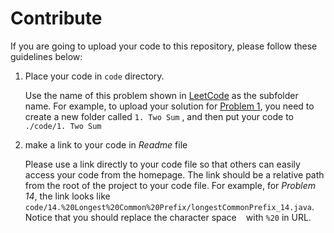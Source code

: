 # Contribute

If you are going to upload your code to this repository, please follow these guidelines below:

1. Place your code in `code` directory.

   Use the name of this problem shown in [LeetCode](https://leetcode.com/problemset/all/) as the subfolder name. For example, to upload your solution for [Problem 1](https://leetcode.com/problems/two-sum/), you need to create a new folder called `1. Two Sum` , and then put your code to `./code/1. Two Sum`

2. make a link to your code in *Readme* file

   Please use a link directly to your code file so that others can easily access your code from the homepage. The link should be a relative path from the root of the project to your code file. For example, for *Problem 14*, the link looks like `code/14.%20Longest%20Common%20Prefix/longestCommonPrefix_14.java`. Notice that you should replace the character space ` ` with `%20` in URL.